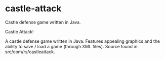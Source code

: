 # castle-attack
Castle defense game written in Java.

Castle Attack!

A castle defense game written in Java. Features appealing graphics and the ability to save / load a game (through XML files).
Source found in src/com/rs/castleattack.
